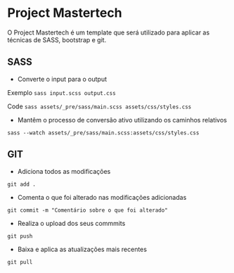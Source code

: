 # Project Mastertech

O Project Mastertech é um template que será utilizado para aplicar as técnicas de SASS, bootstrap e git.

## SASS

* Converte o input para o output

Exemplo
`sass input.scss output.css`

Code
`sass assets/_pre/sass/main.scss assets/css/styles.css`

* Mantêm o processo de conversão ativo utilizando os caminhos relativos

`sass --watch assets/_pre/sass/main.scss:assets/css/styles.css`

## GIT

* Adiciona todos as modificações

`git add .`

* Comenta o que foi alterado nas modificações adicionadas

`git commit -m "Comentário sobre o que foi alterado"`

* Realiza o upload dos seus commmits

`git push`

* Baixa e aplica as atualizações mais recentes

`git pull`
